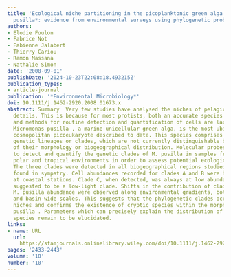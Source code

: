 ```yaml
---
title: 'Ecological niche partitioning in the picoplanktonic green alga *Micromonas
  pusilla*: evidence from environmental surveys using phylogenetic probes'
authors:
- Elodie Foulon
- Fabrice Not
- Fabienne Jalabert
- Thierry Cariou
- Ramon Massana
- Nathalie Simon
date: '2008-09-01'
publishDate: '2024-10-23T22:08:18.493215Z'
publication_types:
- article-journal
publication: '*Environmental Microbiology*'
doi: 10.1111/j.1462-2920.2008.01673.x
abstract: Summary  Very few studies have analysed the niches of pelagic protist in
  details. This is because for most protists, both an accurate species definition
  and methods for routine detection and quantification of cells are lacking. The morphospecies
  Micromonas pusilla , a marine unicellular green alga, is the most ubiquitous and
  cosmopolitan picoeukaryote described to date. This species comprises several independent
  genetic lineages or clades, which are not currently distinguishable based on comparison
  of their morphology or biogeographical distribution. Molecular probes were used
  to detect and quantify the genetic clades of M. pusilla in samples from temperate,
  polar and tropical environments in order to assess potential ecological niche partitioning.
  The three clades were detected in all biogeographical regions studied and were commonly
  found in sympatry. Cell abundances recorded for clades A and B were high, especially
  at coastal stations. Clade C, when detected, was always at low abundances and is
  suggested to be a low‐light clade. Shifts in the contribution of clades to total
  M. pusilla abundance were observed along environmental gradients, both at local
  and basin‐wide scales. This suggests that the phylogenetic clades occupy specific
  niches and confirms the existence of cryptic species within the morphospecies M.
  pusilla . Parameters which can precisely explain the distribution of these cryptic
  species remain to be elucidated.
links:
- name: URL
  url: 
    https://sfamjournals.onlinelibrary.wiley.com/doi/10.1111/j.1462-2920.2008.01673.x
pages: '2433-2443'
volume: '10'
number: '10'
---
```


